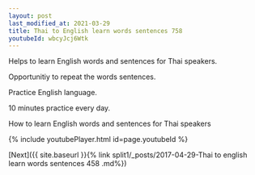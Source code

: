 ```yaml
---
layout: post
last_modified_at: 2021-03-29
title: Thai to English learn words sentences 758 
youtubeId: wbcyJcj6Wtk
---
```

 
 
Helps to learn English words and sentences for Thai speakers.

Opportunitiy to repeat the words sentences. 

Practice English language. 
 
10 minutes practice every day. 
 
How to learn English words and sentences for Thai speakers 
 
{% include youtubePlayer.html id=page.youtubeId %}
 
 
[Next]({{ site.baseurl }}{% link  split1/_posts/2017-04-29-Thai to english learn words sentences 458 .md%})
 
